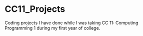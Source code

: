 # CC11_Projects
Coding projects I have done while I was taking CC 11: Computing Programming 1 during my first year of college.

